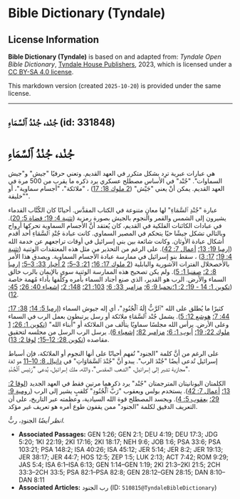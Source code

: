 # Bible Dictionary (Tyndale)

## License Information

**Bible Dictionary (Tyndale)** is based on and adapted from: _Tyndale Open Bible Dictionary_, [Tyndale House Publishers](https://tyndaleopenresources.com/), 2023, which is licensed under a [CC BY-SA 4.0 license](https://creativecommons.org/licenses/by-sa/4.0/legalcode.en).

This markdown version (created `2025-10-20`) is provided under the same license.



--------------------------------

## جُنْد، جُنْدُ ٱلسَّمَاءِ (id: 331848)

جُنْد، جُنْدُ ٱلسَّمَاءِ
========================

هي عبارات عبرية ترِد بشكل متكرر في العهد القديم. وتعني حرفيًا "جيش" و"جيش السماوات". "جُنْد" في الأساس مصطلح عسكري يرد ذكره ما يقرب من 500 مرة في العهد القديم. يمكن أنْ يعني "جَيْش" ([2 ملوك 18: 17](https://ref.ly/2Kgs18:17)) ، "ملائكة"، "أجسام سماوية"، أو "خليقة".

عبارة "جُنْدِ ٱلسَّمَاءِ" لها معانٍ متنوعة في الكتاب المقدَّس. أحيانًا كان الكُتَّاب القدماء يشيرون إلى الشمس والقمر والنجوم بالجيش بصورة رمزية ([تثنية 4: 19؛ قضاة 5: 20](https://ref.ly/Judg5:20)). في عبادات الكائنات الفلكية في القديم، كان يُعتقد أنَّ الأجسام السماوية تحركها أرواح وبالتالي تشكل جيشًا حيًا يتحكم في المصير السماوي. كانت عبادة جُنْدِ ٱلسَّمَاءِ أحد أقدم أشكال عبادة الأوثان. وكانت شائعة بين بني إسرائيل في أوقات تراجعهم عن خدمة الله ([إرميا 19: 13؛](https://ref.ly/Jer19:13) [أعمال 7: 42](https://ref.ly/Acts7:42)). على الرغم من التحذير من مثل هذه المعتقدات الوثنية ([تثنية 4: 19؛](https://ref.ly/Deut4:19) [17: 3](https://ref.ly/Deut17:3)) ، سقط بنو إسرائيل في ممارسة عبادة الأجسام السماوية. ويصدق هذا الأمر بالأخصخلال الفترات الآشورية والبابلية ([2 ملوك 17: 16؛](https://ref.ly/2Kgs17:16) [21: 3–5؛](https://ref.ly/2Kgs21:3-2Kgs21:5) [2 أخبار 33: 3–5؛](https://ref.ly/2Chr33:3-2Chr33:5) [إرميا 8: 2؛](https://ref.ly/Jer8:2) [صفنيا 1: 5](https://ref.ly/Zeph1:5)). ولم يكن تصحيح هذه الممارسة الوثنية سوى بالإيمان بالرب خالق السماء والأرض. الرب هو القدير، الذي صنع أجناد السماء بأمره وكلَّفها بأداء مُهمة خاصة ([تكوين 1: 14 \- 19؛ 2: 1؛](https://ref.ly/Gen1:14-Gen1:19)[نحميا 9: 6؛](https://ref.ly/Neh9:6) [مزامير 33: 6؛](https://ref.ly/Ps33:6) [103: 21؛](https://ref.ly/Ps103:21) [148: 2؛](https://ref.ly/Ps148:2) [إشعياء 40: 26؛](https://ref.ly/Isa40:26) [45: 12](https://ref.ly/Isa45:12)).

كثيرًا ما يُطلق على الله "ٱلرَّبُّ إِلَهُ ٱلْجُنُودِ"، أي إله جيوش السماء ([إرميا 5: 14؛](https://ref.ly/Jer5:14) [38: 17؛](https://ref.ly/Jer38:17) [44: 7؛](https://ref.ly/Jer44:7) [هوشع 12: 5](https://ref.ly/Hos12:5)). يشمل جُنْد ٱلسَّمَاءِ ملائكة أو رسل يرتبطون بعمل الرب في السماء وعلى الأرض. يرأس الله مجلسًا سماويًا يتألف من الملائكة أو "أبناء الله" ([تكوين 1: 26؛](https://ref.ly/Gen1:26) [1 ملوك 22: 19؛](https://ref.ly/1Kgs22:19) [أيوب 1: 6؛](https://ref.ly/Job1:6) [مزامير 82؛](https://ref.ly/Ps82:1-Ps82:8) [إشعياء 6](https://ref.ly/Isa6:1-Isa6:13)). يرسل الرب الرسل من مجلسه لتحقيق مقاصده ([تكوين 28: 12–15؛](https://ref.ly/Gen28:12-Gen28:15) [لوقا 2: 13](https://ref.ly/Luke2:13)).

على الرغم من أنَّ كلمة "الجنود" تُفهم أحيانًا على أنها النجوم أو الملائكة، فإن أسباط إسرائيل تُدعى أيضًا "جُنْدَ الرب". يبدو أنَّ "جُنْدَ ٱلسَّمَاوَاتِ" في [دانيال 8: 10–11](https://ref.ly/Dan8:10-Dan8:11) هو لغة مجازية تشير إلى إسرائيل، "الشعب المقدس"، والله، ملك إسرائيل، يُدعى "رَئِيس ٱلْجُنْدِ".

الكلمتان اليونانيتان المترجمتان "جُنْد" يرد ذكرهما مرتين فقط في العهد الجديد ([لوقا 2: 13؛](https://ref.ly/Luke2:13) [أعمال 7: 42](https://ref.ly/Acts7:42)). يستخدم بولس ويعقوب "رَبَّ ٱلْجُنُودِ" كلقبٍ يشير إلى الرب ([رومية 9: 29؛](https://ref.ly/Rom9:29) [يعقوب 5: 4](https://ref.ly/Jas5:4)). ويجسد المصطلح قوة الله السيادية، وعظمته عبر التاريخ، على أن التعريف الدقيق لكلمة "الجنود" ممن يقفون طوع أمره هو تعريف غير مؤكد.

*انظر أيضًا* الجنودِ، ربُّ.

* **Associated Passages:** GEN 1:26; GEN 2:1; DEU 4:19; DEU 17:3; JDG 5:20; 1KI 22:19; 2KI 17:16; 2KI 18:17; NEH 9:6; JOB 1:6; PSA 33:6; PSA 103:21; PSA 148:2; ISA 40:26; ISA 45:12; JER 5:14; JER 8:2; JER 19:13; JER 38:17; JER 44:7; HOS 12:5; ZEP 1:5; LUK 2:13; ACT 7:42; ROM 9:29; JAS 5:4; ISA 6:1–ISA 6:13; GEN 1:14–GEN 1:19; 2KI 21:3–2KI 21:5; 2CH 33:3–2CH 33:5; PSA 82:1–PSA 82:8; GEN 28:12–GEN 28:15; DAN 8:10–DAN 8:11
* **Associated Articles:** رب الجنود (ID: `510815@TyndaleBibleDictionary`)

